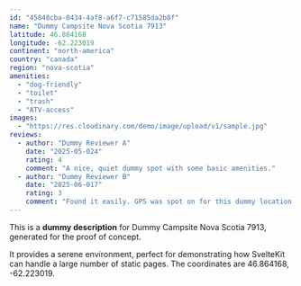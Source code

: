 ```yaml
---
id: "45848cba-0434-4af8-a6f7-c71585da2b8f"
name: "Dummy Campsite Nova Scotia 7913"
latitude: 46.864168
longitude: -62.223019
continent: "north-america"
country: "canada"
region: "nova-scotia"
amenities:
  - "dog-friendly"
  - "toilet"
  - "trash"
  - "ATV-access"
images:
  - "https://res.cloudinary.com/demo/image/upload/v1/sample.jpg"
reviews:
  - author: "Dummy Reviewer A"
    date: "2025-05-024"
    rating: 4
    comment: "A nice, quiet dummy spot with some basic amenities."
  - author: "Dummy Reviewer B"
    date: "2025-06-017"
    rating: 3
    comment: "Found it easily. GPS was spot on for this dummy location."
---
```


This is a **dummy description** for Dummy Campsite Nova Scotia 7913, generated for the proof of concept.

It provides a serene environment, perfect for demonstrating how SvelteKit can handle a large number of static pages. The coordinates are 46.864168, -62.223019.
